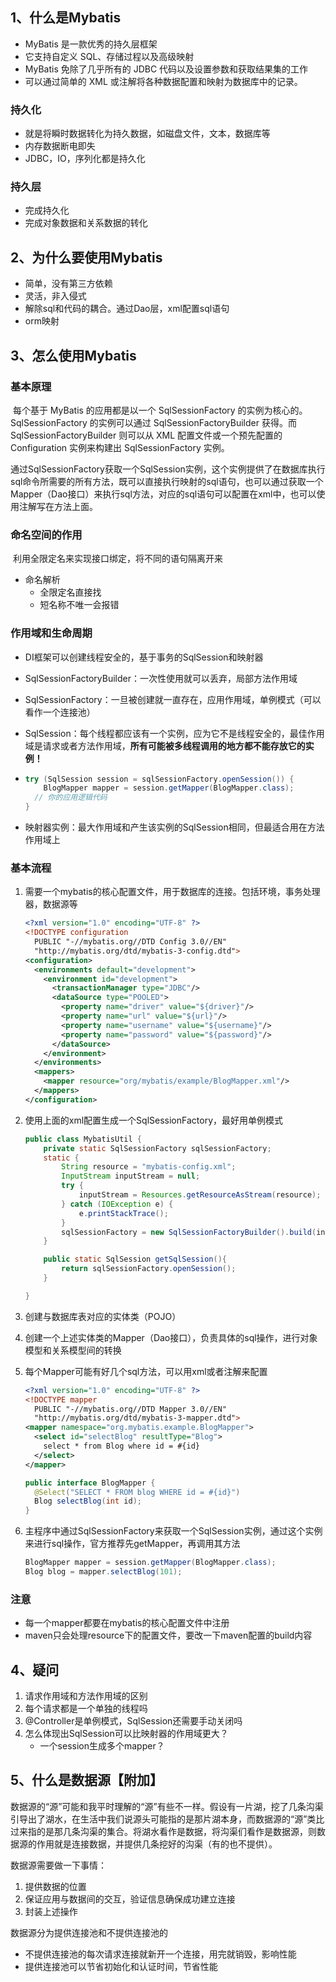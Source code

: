 ## 1、什么是Mybatis

- MyBatis 是一款优秀的持久层框架
- 它支持自定义 SQL、存储过程以及高级映射
- MyBatis 免除了几乎所有的 JDBC 代码以及设置参数和获取结果集的工作
- 可以通过简单的 XML 或注解将各种数据配置和映射为数据库中的记录。

### 持久化

- 就是将瞬时数据转化为持久数据，如磁盘文件，文本，数据库等
- 内存数据断电即失
- JDBC，IO，序列化都是持久化

### 持久层

- 完成持久化
- 完成对象数据和关系数据的转化

## 2、为什么要使用Mybatis

- 简单，没有第三方依赖
- 灵活，非入侵式
- 解除sql和代码的耦合。通过Dao层，xml配置sql语句
- orm映射

## 3、怎么使用Mybatis

### 基本原理

​		每个基于 MyBatis 的应用都是以一个 SqlSessionFactory 的实例为核心的。SqlSessionFactory 的实例可以通过 SqlSessionFactoryBuilder 获得。而 SqlSessionFactoryBuilder 则可以从 XML 配置文件或一个预先配置的 Configuration 实例来构建出 SqlSessionFactory 实例。

​		通过SqlSessionFactory获取一个SqlSession实例，这个实例提供了在数据库执行sql命令所需要的所有方法，既可以直接执行映射的sql语句，也可以通过获取一个Mapper（Dao接口）来执行sql方法，对应的sql语句可以配置在xml中，也可以使用注解写在方法上面。

### 命名空间的作用

​		利用全限定名来实现接口绑定，将不同的语句隔离开来

- 命名解析
  - 全限定名直接找
  - 短名称不唯一会报错

### 作用域和生命周期

- DI框架可以创建线程安全的，基于事务的SqlSession和映射器

- SqlSessionFactoryBuilder：一次性使用就可以丢弃，局部方法作用域

- SqlSessionFactory：一旦被创建就一直存在，应用作用域，单例模式（可以看作一个连接池）

- SqlSession：每个线程都应该有一个实例，应为它不是线程安全的，最佳作用域是请求或者方法作用域，**所有可能被多线程调用的地方都不能存放它的实例！**

- ```java
  try (SqlSession session = sqlSessionFactory.openSession()) {
      BlogMapper mapper = session.getMapper(BlogMapper.class);
    // 你的应用逻辑代码
  }
  ```

- 映射器实例：最大作用域和产生该实例的SqlSession相同，但最适合用在方法作用域上

### 基本流程

1. 需要一个mybatis的核心配置文件，用于数据库的连接。包括环境，事务处理器，数据源等

   ```xml
   <?xml version="1.0" encoding="UTF-8" ?>
   <!DOCTYPE configuration
     PUBLIC "-//mybatis.org//DTD Config 3.0//EN"
     "http://mybatis.org/dtd/mybatis-3-config.dtd">
   <configuration>
     <environments default="development">
       <environment id="development">
         <transactionManager type="JDBC"/>
         <dataSource type="POOLED">
           <property name="driver" value="${driver}"/>
           <property name="url" value="${url}"/>
           <property name="username" value="${username}"/>
           <property name="password" value="${password}"/>
         </dataSource>
       </environment>
     </environments>
     <mappers>
       <mapper resource="org/mybatis/example/BlogMapper.xml"/>
     </mappers>
   </configuration>
   ```

2. 使用上面的xml配置生成一个SqlSessionFactory，最好用单例模式

   ```java
   public class MybatisUtil {
       private static SqlSessionFactory sqlSessionFactory;
       static {
           String resource = "mybatis-config.xml";
           InputStream inputStream = null;
           try {
               inputStream = Resources.getResourceAsStream(resource);
           } catch (IOException e) {
               e.printStackTrace();
           }
           sqlSessionFactory = new SqlSessionFactoryBuilder().build(inputStream);
       }
   
       public static SqlSession getSqlSession(){
           return sqlSessionFactory.openSession();
       }
   
   }
   ```

   

3. 创建与数据库表对应的实体类（POJO）

4. 创建一个上述实体类的Mapper（Dao接口），负责具体的sql操作，进行对象模型和关系模型间的转换

5. 每个Mapper可能有好几个sql方法，可以用xml或者注解来配置

   ```xml
   <?xml version="1.0" encoding="UTF-8" ?>
   <!DOCTYPE mapper
     PUBLIC "-//mybatis.org//DTD Mapper 3.0//EN"
     "http://mybatis.org/dtd/mybatis-3-mapper.dtd">
   <mapper namespace="org.mybatis.example.BlogMapper">
     <select id="selectBlog" resultType="Blog">
       select * from Blog where id = #{id}
     </select>
   </mapper>
   ```

   ```java
   public interface BlogMapper {
     @Select("SELECT * FROM blog WHERE id = #{id}")
     Blog selectBlog(int id);
   }
   ```

   

6. 主程序中通过SqlSessionFactory来获取一个SqlSession实例，通过这个实例来进行sql操作，官方推荐先getMapper，再调用其方法

   ```java
   BlogMapper mapper = session.getMapper(BlogMapper.class);
   Blog blog = mapper.selectBlog(101);
   ```

   

### 注意

- 每一个mapper都要在mybatis的核心配置文件中注册
- maven只会处理resource下的配置文件，要改一下maven配置的build内容



## 4、疑问

1. 请求作用域和方法作用域的区别
2. 每个请求都是一个单独的线程吗
3. @Controller是单例模式，SqlSession还需要手动关闭吗
4. 怎么体现出SqlSession可以比映射器的作用域更大？
   - 一个session生成多个mapper？

## 5、什么是数据源【附加】

​		数据源的“源”可能和我平时理解的“源”有些不一样。假设有一片湖，挖了几条沟渠引导出了湖水，在生活中我们说源头可能指的是那片湖本身，而数据源的“源”类比过来指的是那几条沟渠的集合。将湖水看作是数据，将沟渠们看作是数据源，则数据源的作用就是连接数据，并提供几条挖好的沟渠（有的也不提供）。

数据源需要做一下事情：

1. 提供数据的位置
2. 保证应用与数据间的交互，验证信息确保成功建立连接
3. 封装上述操作

数据源分为提供连接池和不提供连接池的

- 不提供连接池的每次请求连接就新开一个连接，用完就销毁，影响性能
- 提供连接池可以节省初始化和认证时间，节省性能